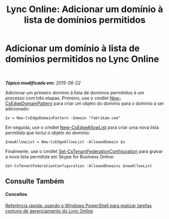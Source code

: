 ﻿---
title: 'Lync Online: Adicionar um domínio à lista de domínios permitidos'
TOCTitle: Adicionar um domínio à lista de domínios permitidos
ms:assetid: 7b7f76c8-3047-40be-a938-8ac2868a6bc8
ms:mtpsurl: https://technet.microsoft.com/pt-br/library/Dn362818(v=OCS.15)
ms:contentKeyID: 56270434
ms.date: 06/02/2017
mtps_version: v=OCS.15
ms.translationtype: HT
---

# Adicionar um domínio à lista de domínios permitidos no Lync Online

 

_**Tópico modificado em:** 2015-06-22_

Adicionar um primeiro domínio à lista de domínios permitidos é um processo com três etapas. Primeiro, use o cmdlet [New-CsEdgeDomainPattern](new-csedgedomainpattern.md) para criar um objeto do domínio para o domínio a ser adicionado:

    $x = New-CsEdgeDomainPattern -Domain "fabrikam.com"

Em seguida, use o cmdlet [New-CsEdgeAllowList](new-csedgeallowlist.md) para criar uma nova lista permitida que inclui o objeto do domínio:

    $newAllowList = New-CsEdgeAllowList -AllowedDomain $x

Finalmente, use o cmdlet [Set-CsTenantFederationConfiguration](set-cstenantfederationconfiguration.md) para gravar a nova lista permitida em Skype for Business Online:

    Set-CsTenantFederationConfiguration -AllowedDomains $newAllowList

## Consulte Também

#### Conceitos

[Referência rápida: usando o Windows PowerShell para realizar tarefas comuns de gerenciamento do Lync Online](quick-reference-using-windows-powershell-to-do-common-skype-for-business-online-management-tasks.md)

